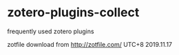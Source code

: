 # zotero-plugins-collect
frequently used zotero plugins

zotfile     download from http://zotfile.com/  UTC+8 2019.11.17
